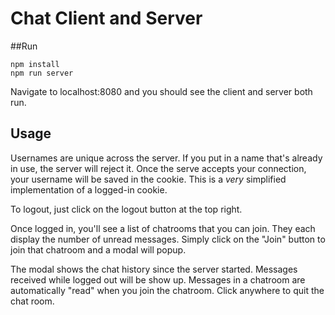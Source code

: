# Chat Client and Server

##Run 

```
npm install
npm run server
```

Navigate to localhost:8080 and you should see the client and server both run.

## Usage
Usernames are unique across the server. If you put in a name that's already in use, the server will reject it. Once the serve accepts your connection, your username will be saved in the cookie. This is a _very_ simplified implementation of a logged-in cookie. 

To logout, just click on the logout button at the top right. 

Once logged in, you'll see a list of chatrooms that you can join. They each display the number of unread messages. Simply click on the "Join" button to join that chatroom and a modal will popup.

The modal shows the chat history since the server started. Messages received while logged out will be show up. Messages in a chatroom are automatically "read" when you join the chatroom. Click anywhere to quit the chat room.